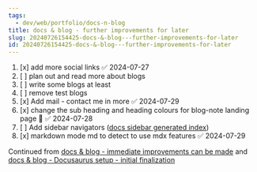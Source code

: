 ```yaml
---
tags:
  - dev/web/portfolio/docs-n-blog
title: docs & blog - further improvements for later
slug: 20240726154425-docs-&-blog---further-improvements-for-later
id: 20240726154425-docs-&-blog---further-improvements-for-later
---
```

1. [x] add more social links ✅ 2024-07-27
2. [ ] plan out and read more about blogs
3. [ ] write some blogs at least
4. [ ] remove test blogs
5. [x] Add mail - contact me in more ✅ 2024-07-29
6. [x] change the sub heading and heading colours for blog-note landing page 🔺 ✅ 2024-07-28
7. [ ] Add sidebar navigators ([docs sidebar generated index](https://docusaurus.io/docs/sidebar/items#embedding-generated-index-in-doc-page))
8. [x] markdown mode md to detect to use mdx features ✅ 2024-07-29


Continued from [docs & blog - immediate improvements can be made](/note/20240726010711-docs-&-blog---immediate-improvements-can-be-made) and [docs & blog - Docusaurus setup - initial finalization](/note/20240725024232-docs-&-blog---docusaurus-setup---initial-finalization)
